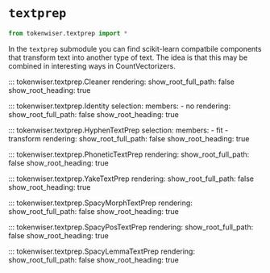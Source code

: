 # `textprep`

```python
from tokenwiser.textprep import *
```

In the `textprep` submodule you can find scikit-learn compatbile
components that transform text into another type of text. The idea
is that this may be combined in interesting ways in CountVectorizers.

::: tokenwiser.textprep.Cleaner
    rendering:
        show_root_full_path: false
        show_root_heading: true

::: tokenwiser.textprep.Identity
    selection:
        members:
          - no
    rendering:
        show_root_full_path: false
        show_root_heading: true

::: tokenwiser.textprep.HyphenTextPrep
    selection:
        members:
          - fit
          - transform
    rendering:
        show_root_full_path: false
        show_root_heading: true

::: tokenwiser.textprep.PhoneticTextPrep
    rendering:
        show_root_full_path: false
        show_root_heading: true

::: tokenwiser.textprep.YakeTextPrep
    rendering:
        show_root_full_path: false
        show_root_heading: true

::: tokenwiser.textprep.SpacyMorphTextPrep
    rendering:
        show_root_full_path: false
        show_root_heading: true

::: tokenwiser.textprep.SpacyPosTextPrep
    rendering:
        show_root_full_path: false
        show_root_heading: true

::: tokenwiser.textprep.SpacyLemmaTextPrep
    rendering:
        show_root_full_path: false
        show_root_heading: true

